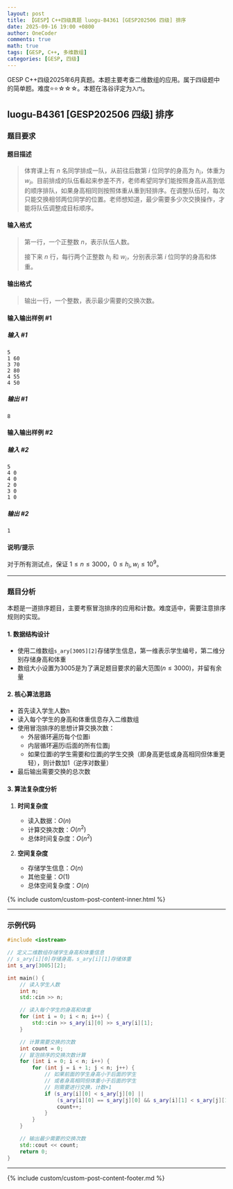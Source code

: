 ```yaml
---
layout: post
title: 【GESP】C++四级真题 luogu-B4361 [GESP202506 四级] 排序
date: 2025-09-16 19:00 +0800
author: OneCoder
comments: true
math: true
tags: [GESP, C++, 多维数组]
categories: [GESP, 四级]
---
```

GESP C++四级2025年6月真题。本题主要考查二维数组的应用。属于四级题中的简单题。难度⭐⭐☆☆☆。本题在洛谷评定为`入门`。

<!--more-->

## luogu-B4361 [GESP202506 四级] 排序

### 题目要求

#### 题目描述

>体育课上有 $n$ 名同学排成一队，从前往后数第 $i$ 位同学的身高为 $h_i$，体重为 $w_i$。目前排成的队伍看起来参差不齐，老师希望同学们能按照身高从高到低的顺序排队，如果身高相同则按照体重从重到轻排序。在调整队伍时，每次只能交换相邻两位同学的位置。老师想知道，最少需要多少次交换操作，才能将队伍调整成目标顺序。

#### 输入格式

>第一行，一个正整数 $n$，表示队伍人数。
>
>接下来 $n$ 行，每行两个正整数 $h_i$ 和 $w_i$，分别表示第 $i$ 位同学的身高和体重。

#### 输出格式

>输出一行，一个整数，表示最少需要的交换次数。

#### 输入输出样例 #1

##### 输入 #1

```plaintext
5
1 60
3 70
2 80
4 55
4 50
```

##### 输出 #1

```plaintext
8
```

#### 输入输出样例 #2

##### 输入 #2

```plaintext
5
4 0
4 0
2 0
3 0
1 0
```

##### 输出 #2

```plaintext
1
```

#### 说明/提示

对于所有测试点，保证 $1 \leq n \leq 3000$，$0 \leq h_i, w_i \leq 10^9$。

---

### 题目分析

本题是一道排序题目，主要考察冒泡排序的应用和计数。难度适中，需要注意排序规则的实现。

#### 1. 数据结构设计

- 使用二维数组`s_ary[3005][2]`存储学生信息，第一维表示学生编号，第二维分别存储身高和体重
- 数组大小设置为3005是为了满足题目要求的最大范围($n \leq 3000$)，并留有余量

#### 2. 核心算法思路

- 首先读入学生人数n
- 读入每个学生的身高和体重信息存入二维数组
- 使用冒泡排序的思想计算交换次数：
  - 外层循环遍历每个位置i
  - 内层循环遍历i后面的所有位置j
  - 如果位置i的学生需要和位置j的学生交换（即身高更低或身高相同但体重更轻），则计数加1（逆序对数量）
- 最后输出需要交换的总次数

#### 3. 算法复杂度分析

1. **时间复杂度**
   - 读入数据：$O(n)$
   - 计算交换次数：$O(n^2)$
   - 总体时间复杂度：$O(n^2)$

2. **空间复杂度**
   - 存储学生信息：$O(n)$
   - 其他变量：$O(1)$
   - 总体空间复杂度：$O(n)$

{% include custom/custom-post-content-inner.html %}

---

### 示例代码

```cpp
#include <iostream>

// 定义二维数组存储学生身高和体重信息
// s_ary[i][0]存储身高，s_ary[i][1]存储体重
int s_ary[3005][2];

int main() {
    // 读入学生人数
    int n;
    std::cin >> n;

    // 读入每个学生的身高和体重
    for (int i = 0; i < n; i++) {
        std::cin >> s_ary[i][0] >> s_ary[i][1];
    }

    // 计算需要交换的次数
    int count = 0;
    // 冒泡排序的交换次数计算
    for (int i = 0; i < n; i++) {
        for (int j = i + 1; j < n; j++) {
            // 如果前面的学生身高小于后面的学生
            // 或者身高相同但体重小于后面的学生
            // 则需要进行交换，计数+1
            if (s_ary[i][0] < s_ary[j][0] || 
                (s_ary[i][0] == s_ary[j][0] && s_ary[i][1] < s_ary[j][1])) {
                count++;
            }
        }
    }

    // 输出最少需要的交换次数
    std::cout << count;
    return 0;
}
```

---

{% include custom/custom-post-content-footer.md %}
